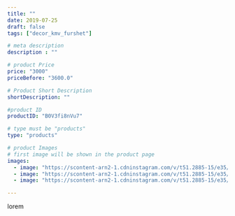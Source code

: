 ```yaml
---
title: ""
date: 2019-07-25
draft: false
tags: ["decor_kmv_furshet"]

# meta description
description : ""

# product Price
price: "3000"
priceBefore: "3600.0"

# Product Short Description
shortDescription: ""

#product ID
productID: "B0V3fi8nVu7"

# type must be "products"
type: "products"

# product Images
# first image will be shown in the product page
images:
  - image: "https://scontent-arn2-1.cdninstagram.com/v/t51.2885-15/e35/p1080x1080/66414196_425365941654495_2043567638357435646_n.jpg?tp=1&_nc_ht=scontent-arn2-1.cdninstagram.com&_nc_cat=103&_nc_ohc=YdI1q2tVbZ8AX8169On&oh=b4a4f7036c74154e7e9f8ef6647bc674&oe=60738217&ig_cache_key=MjA5NTgyNTIxODM1OTM4NDIxMA%3D%3D.2"
  - image: "https://scontent-arn2-1.cdninstagram.com/v/t51.2885-15/e35/p1080x1080/66083149_178514603161262_2976865442719718593_n.jpg?tp=1&_nc_ht=scontent-arn2-1.cdninstagram.com&_nc_cat=102&_nc_ohc=w90XdQM4W1wAX9tXuis&oh=1da3006014e92b08e22efbac04c69595&oe=60767160&ig_cache_key=MjA5NTgyNTIzMjg4ODU2Nzc0OA%3D%3D.2"
  - image: "https://scontent-arn2-1.cdninstagram.com/v/t51.2885-15/e35/p1080x1080/67757859_615904965568297_8757171272231811467_n.jpg?tp=1&_nc_ht=scontent-arn2-1.cdninstagram.com&_nc_cat=101&_nc_ohc=sD2sRDjp5YIAX-w9vZm&oh=24578aae12a8b57debc450d32ecc6e39&oe=60735AA8&ig_cache_key=MjA5NTgyNTI0ODk2MTE0ODU3NA%3D%3D.2"

---
```

lorem
